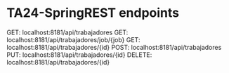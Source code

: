# TA24-SpringREST endpoints
GET: localhost:8181/api/trabajadores
GET: localhost:8181/api/trabajadores/job/{job}
GET: localhost:8181/api/trabajadores/{id}
POST: localhost:8181/api/trabajadores
PUT: localhost:8181/api/trabajadores/{id}
DELETE: localhost:8181/api/trabajadores/{id}